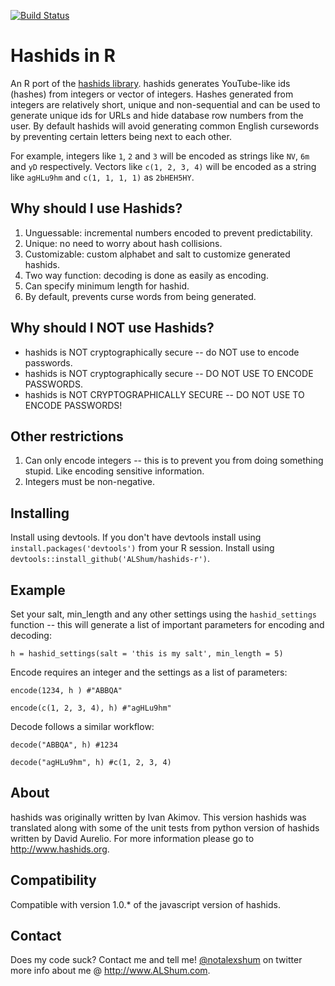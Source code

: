 [![Build Status](https://travis-ci.org/ALShum/hashids-r.svg?branch=master)](https://travis-ci.org/ALShum/hashids-r)

# Hashids in R

An R port of the [hashids library](http://www.hashids.org).  hashids generates YouTube-like ids (hashes) from integers or vector of integers.  Hashes generated from integers are relatively short, unique and non-sequential and can be used to generate unique ids for URLs and hide database row numbers from the user.  By default hashids will avoid generating common English cursewords by preventing certain letters being next to each other.

For example, integers like `1`, `2` and `3` will be encoded as strings like `NV`, `6m` and `yD` respectively.  Vectors like `c(1, 2, 3, 4)` will be encoded as a string like `agHLu9hm` and `c(1, 1, 1, 1)` as `2bHEH5HY`.

## Why should I use Hashids?
1. Unguessable: incremental numbers encoded to prevent predictability.
2. Unique: no need to worry about hash collisions.
3. Customizable: custom alphabet and salt to customize generated hashids.
4. Two way function: decoding is done as easily as encoding.
5. Can specify minimum length for hashid.
6. By default, prevents curse words from being generated.

## Why should I NOT use Hashids?
* hashids is NOT cryptographically secure -- do NOT use to encode passwords.
* hashids is NOT cryptographically secure -- DO NOT USE TO ENCODE PASSWORDS.
* hashids is NOT CRYPTOGRAPHICALLY SECURE -- DO NOT USE TO ENCODE PASSWORDS!

## Other restrictions
1. Can only encode integers -- this is to prevent you from doing something stupid.  Like encoding sensitive information.
2. Integers must be non-negative.

## Installing
Install using devtools.  If you don't have devtools install using `install.packages('devtools')` from your R session.  Install using `devtools::install_github('ALShum/hashids-r')`.

## Example
Set your salt, min_length and any other settings using the `hashid_settings` function -- this will generate a list of important parameters for encoding and decoding:

`h = hashid_settings(salt = 'this is my salt', min_length = 5)`

Encode requires an integer and the settings as a list of parameters:

`encode(1234, h ) #"ABBQA"`

`encode(c(1, 2, 3, 4), h) #"agHLu9hm"`

Decode follows a similar workflow:

`decode("ABBQA", h) #1234`

`decode("agHLu9hm", h) #c(1, 2, 3, 4)`

## About
hashids was originally written by Ivan Akimov.  This version hashids was translated along with some of the unit tests from python version of hashids written by David Aurelio.  For more information please go to http://www.hashids.org.

## Compatibility
Compatible with version 1.0.* of the javascript version of hashids.

## Contact
Does my code suck?  Contact me and tell me!  [@notalexshum](http://twitter.com/notalexshum) on twitter more info about me @ http://www.ALShum.com.
